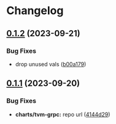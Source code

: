 # Changelog

## [0.1.2](https://github.com/getgems-io/tonlibjson/compare/charts/tvm-grpc-v0.1.1...charts/tvm-grpc-v0.1.2) (2023-09-21)


### Bug Fixes

* drop unused vals ([b00a179](https://github.com/getgems-io/tonlibjson/commit/b00a17988e4cff52e60c0495f4b86ac5e28d586d))

## [0.1.1](https://github.com/getgems-io/tonlibjson/compare/charts/tvm-grpc-v0.1.0...charts/tvm-grpc-v0.1.1) (2023-09-20)


### Bug Fixes

* **charts/tvm-grpc:** repo url ([4144d29](https://github.com/getgems-io/tonlibjson/commit/4144d29abe58259c8660e794ed18c6fa83fec6cd))

